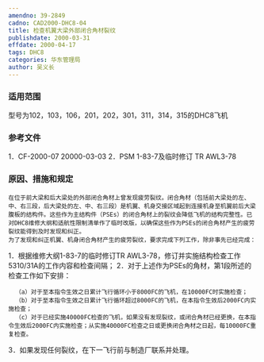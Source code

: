```yaml
---
amendno: 39-2849
cadno: CAD2000-DHC8-04
title: 检查机翼大梁外部闭合角材裂纹
publishdate: 2000-03-31
effdate: 2000-04-17
tags: DHC8
categories: 华东管理局
author: 吴义长
---
```


### 适用范围 
型号为102，103，106，201，202，301，311，314，315的DHC8飞机

<!--more-->
### 参考文件
1．CF-2000-07 20000-03-03 
2．PSM 1-83-7及临时修订 TR AWL3-78 

### 原因、措施和规定 
    在位于前大梁和后大梁处的外部闭合角材上曾发现疲劳裂纹。闭合角材（包括前大梁处的左、中、右三段，后大梁处的左、中、右三段）是机翼、机身交接区域起到连接机身至机翼前后大梁腹板的结构件。这些作为主结构件（PSEs）的闭合角材上的裂纹会降低飞机的结构完整性。已对DHC8维修大纲和适航性限制清单作了临时改版，以确保这些作为PSEs的闭合角材产生的疲劳裂纹能得到及时发现和纠正。 
    为了发现和纠正机翼、机身闭合角材产生的疲劳裂纹，要求完成下列工作，除非事先已经完成： 
   1．根据维修大纲1-83-7的临时修订TR AWL3-78，修订并实施结构检查工作5310/31A的工作内容和检查间隔； 
   2．对于上述作为PSEs的角材，第1段所述的检查工作如下安排： 
  
      （a）对于至本指令生效之日累计飞行循环小于8000FC的飞机，在10000FC时实施检查； 
      （b）对于至本指令生效之日累计飞行循环超过8000FC的飞机，在本指令生效后2000FC内实施检查； 
      （c）对于已经实施40000FC检查的飞机，如果没有发现裂纹，或闭合角材已经更换，在本指令生效后2000FC内实施检查；从实施40000FC检查之日或更换闭合角材之日起，每10000FC重复检查。 

3．如果发现任何裂纹，在下一飞行前与制造厂联系并处理。
